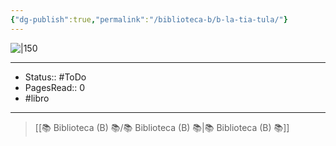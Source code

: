 ```yaml
---
{"dg-publish":true,"permalink":"/biblioteca-b/b-la-tia-tula/"}
---
```


![|150](http://books.google.com/books/content?id=EGOTAAAAIAAJ&printsec=frontcover&img=1&zoom=1&source=gbs_api)

---

- Status:: #ToDo 
- PagesRead:: 0
- #libro

---


> [[📚 Biblioteca (B) 📚/📚 Biblioteca (B) 📚\|📚 Biblioteca (B) 📚]]